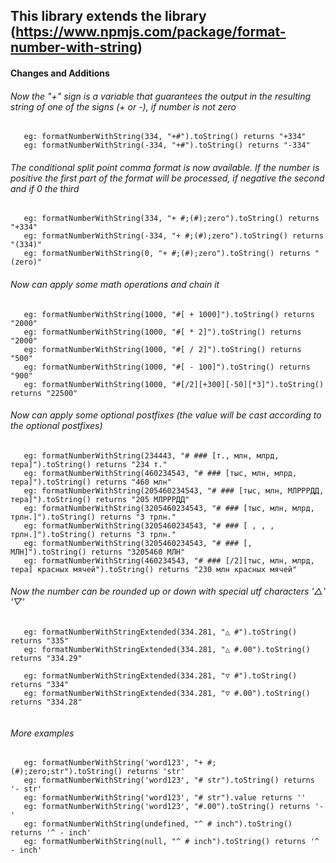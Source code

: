 ## This library extends the library (https://www.npmjs.com/package/format-number-with-string)

#### Сhanges and Additions

###### Now the "+" sign is a variable that guarantees the output in the resulting string of one of the signs (+ or -), if number is not zero

```
   eg: formatNumberWithString(334, "+#").toString() returns "+334"
   eg: formatNumberWithString(-334, "+#").toString() returns "-334"
```

###### The conditional split point comma format is now available. If the number is positive the first part of the format will be processed, if negative the second and if 0 the third

```
   eg: formatNumberWithString(334, "+ #;(#);zero").toString() returns "+334"
   eg: formatNumberWithString(-334, "+ #;(#);zero").toString() returns "(334)"
   eg: formatNumberWithString(0, "+ #;(#);zero").toString() returns "(zero)"
```

###### Now can apply some math operations and chain it

```
   eg: formatNumberWithString(1000, "#[ + 1000]").toString() returns "2000"
   eg: formatNumberWithString(1000, "#[ * 2]").toString() returns "2000"
   eg: formatNumberWithString(1000, "#[ / 2]").toString() returns "500"
   eg: formatNumberWithString(1000, "#[ - 100]").toString() returns "900"
   eg: formatNumberWithString(1000, "#[/2][+300][-50][*3]").toString() returns "22500"
```

###### Now can apply some optional postfixes (the value will be cast according to the optional postfixes)

```
   eg: formatNumberWithString(234443, "# ### [т., млн, млрд, тера]").toString() returns "234 т."
   eg: formatNumberWithString(460234543, "# ### [тыс, млн, млрд, тера]").toString() returns "460 млн"
   eg: formatNumberWithString(205460234543, "# ### [тыс, млн, МЛРРРДД, тера]").toString() returns "205 МЛРРРДД"
   eg: formatNumberWithString(3205460234543, "# ### [тыс, млн, млрд, трлн.]").toString() returns "3 трлн."
   eg: formatNumberWithString(3205460234543, "# ### [ , , , трлн.]").toString() returns "3 трлн."
   eg: formatNumberWithString(3205460234543, "# ### [, МЛН]").toString() returns "3205460 МЛН"
   eg: formatNumberWithString(460234543, "# ### [/2][тыс, млн, млрд, тера] красных мячей").toString() returns "230 млн красных мячей"

```


###### Now the number can be rounded up or down with special utf characters '△' '▽'

```
   eg: formatNumberWithStringExtended(334.281, "△ #").toString() returns "335"
   eg: formatNumberWithStringExtended(334.281, "△ #.00").toString() returns "334.29"
   
   eg: formatNumberWithStringExtended(334.281, "▽ #").toString() returns "334"
   eg: formatNumberWithStringExtended(334.281, "▽ #.00").toString() returns "334.28"
    
```

###### More examples

```
   eg: formatNumberWithString('word123', "+ #;(#);zero;str").toString() returns 'str'
   eg: formatNumberWithString('word123', "# str").toString() returns '- str'
   eg: formatNumberWithString('word123', "# str").value returns ''
   eg: formatNumberWithString('word123', "#.00").toString() returns '-'
   eg: formatNumberWithString(undefined, "^ # inch").toString() returns '^ - inch'
   eg: formatNumberWithString(null, "^ # inch").toString() returns '^ - inch'
```